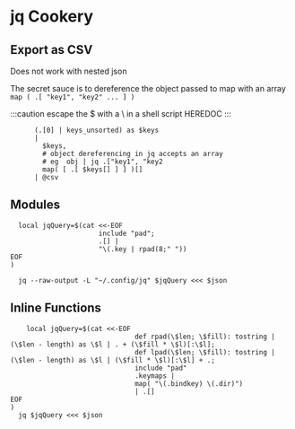 # jq Cookery

## Export as CSV

Does not work with nested json

The secret sauce is to dereference the object passed to map with an array `map ( .[ "key1", "key2" ... ] )`

:::caution escape the $ with a \ in a shell script HEREDOC
:::

```jq
      (.[0] | keys_unsorted) as $keys
      |
        $keys,
        # object dereferencing in jq accepts an array
        # eg  obj | jq .["key1", "key2
        map( [ .[ $keys[] ] ] )[]
      | @csv
```

## Modules

```jq
  local jqQuery=$(cat <<-EOF
                      include "pad";
                      .[] |
                      "\(.key | rpad(8;" "))
EOF
)

  jq --raw-output -L "~/.config/jq" $jqQuery <<< $json
```

## Inline Functions

```jq
    local jqQuery=$(cat <<-EOF
                               def rpad(\$len; \$fill): tostring | (\$len - length) as \$l | . + (\$fill * \$l)[:\$l];
                               def lpad(\$len; \$fill): tostring | (\$len - length) as \$l | (\$fill * \$l)[:\$l] + .;
                               include "pad"
                               .keymaps |
                               map( "\(.bindkey) \(.dir)")
                               | .[]
EOF
)
  jq $jqQuery <<< $json
```
